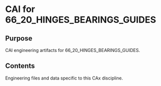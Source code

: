# CAI for 66_20_HINGES_BEARINGS_GUIDES

## Purpose
CAI engineering artifacts for 66_20_HINGES_BEARINGS_GUIDES.

## Contents
Engineering files and data specific to this CAx discipline.
